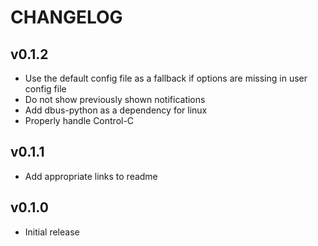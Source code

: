 CHANGELOG
=========

v0.1.2
------

- Use the default config file as a fallback if options are missing in user config file
- Do not show previously shown notifications
- Add dbus-python as a dependency for linux
- Properly handle Control-C

v0.1.1
------

- Add appropriate links to readme

v0.1.0
------

- Initial release
